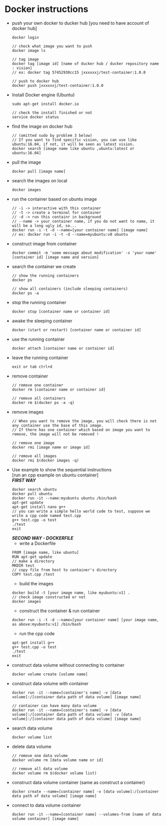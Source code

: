 # Docker instructions
* push your own docker to ducker hub
  [you need to have account of docker hub]
  ```
  docker login
  
  // check what image you want to push
  docker image ls

  // tag image
  docker tag [image id] [name of ducker hub / ducker repository name : vision]
  // ex: docker tag 57452930cc15 jxxxxxxj/test-container:1.0.0

  // push to docker hub
  docker push jxxxxxxj/test-container:1.0.0
  ```
* Install Docker engine (Ubuntu)  
  ```
  sudo apt-get install docker.io

  // check the install finished or not
  service docker status 
  ```
* find the image on docker hub
  ```
  // (omitted sudo by problem 3 below)
  // If you want to find specific vision, you can use like ubuntu:16.04, if not, it will be seen as latest vision.
  docker search [image name like ubuntu ,ubuntu:latest or ubuntu:16.04]
  ```
* pull the image
  ```
  docker pull [image name]
  ```
* search the images on local
  ```
  docker images
  ```
* run the container based on ubuntu image
  ```
  // -i -> interactive with this container
  // -t -> create a terminal for container
  // -d -> run this containr in background
  // --name -> your container name, if you do not want to name, it will be a long ugly id, so...
  docker run -i -t -d --name=[your container name] [image name]
  // ex: docker run -i -t -d --name=myubuntu:v0 ubuntu
  ```
* construct image from container
  ```
  docker commit -m 'some message about modification' -s 'your name' [container id] [image name and version]
  ```
* search the container we create
  ```
  // show the running containers
  docker ps

  // show all containers (include sleeping containers)
  docker ps -a
  ```
* stop the running container
  ```
  docker stop [container name or container id]
  ```
* awake the sleeping container
  ```
  docker (start or restart) [container name or container id]
  ```
* use the running container
  ```
  docker attach [container name or container id]
  ```
* leave the running container
  ```
  exit or tab ctrl+d
  ```
* remove container
  ```
  // remove one container
  docker rm [container name or container id]

  // remove all containers
  docker rm $(docker ps -a -q)
  ```
* remove images
  ```
  // When you want to remove the image, you will check there is not any container use the base of this image.
  // If there has one container which based on image you want to remove, the image will not be removed !

  // remove one image
  docker rmi [image name or image id]

  // remove all images
  docker rmi $(docker images -q)
  ```
* Use example to show the sequential instructions</br>
  [run an cpp example on ubuntu container]</br>
  ***FIRST WAY***
  ```
  docker search ubuntu
  docker pull ubuntu
  docker run -it --name:myubuntu ubuntu /bin/bash
  apt-get update
  apt-get install nano g++
  // you can write a simple hello world code to test, suppose we write a cpp code named test.cpp
  g++ test.cpp -o test
  ./test
  exit
  ```
  ***SECOND WAY - DOCKERFILE***
  * write a Dockerfile
  ```
  FROM [image name, like ubuntu]
  RUN apt-get update
  // make a directory
  MKDIR test
  // copy file from host to container's directory 
  COPY test.cpp /test
  ```
  * build the images
  ```
  docker build -t [your image name, like myubuntu:v1] .
  // check image constructed or not
  docker images
  ```
  * construct the container & run container
  ```
  docker run -i -t -d --name=[your container name] [your image name, as above:myubuntu:v1] /bin/bash
  ```
  * run the cpp code
  ```
  apt-get install g++
  g++ test.cpp -o test
  ./test
  exit
  ```
* construct data volume without connecting to container
  ```
  docker volume create [volume name]
  ```
* construct data volume with container
  ```
  docker run -it --name=[container's name] -v [data volume]:/[container data path of data volume] [image name]

  // container can have many data volume
  docker run -it --name=[container's name] -v [data volume]:/[container data path of data volume] -v [data volume]:/[container data path of data volume] [image name]
  ```
* search data volume
  ```
  docker volume list
  ```
* delete data volume
  ```
  // remove one data volume
  docker volume rm [data volume name or id]

  // remove all data volume
  docker volume rm $(docker volume list)
  ```
* construct data volume container (same as construct a container)
  ```
  docker create --name=[container name] -v [data volume]:/[container data path of data volume] [image name]
  ```
* connect to data volume container
  ```
  docker run -it --name=[container name] --volumes-from [name of data volume container] [image name]
  ```
